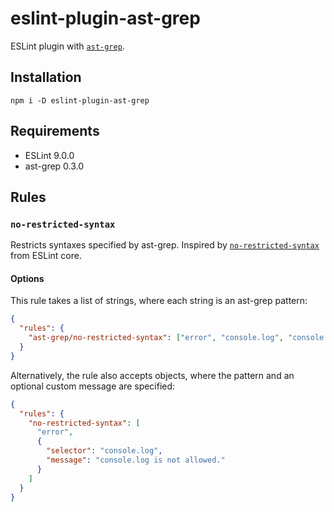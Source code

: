 # eslint-plugin-ast-grep

ESLint plugin with [`ast-grep`](https://ast-grep.github.io/).

## Installation

```
npm i -D eslint-plugin-ast-grep
```

## Requirements

- ESLint 9.0.0
- ast-grep 0.3.0

## Rules

### `no-restricted-syntax`

Restricts syntaxes specified by ast-grep. Inspired by [`no-restricted-syntax`](https://eslint.org/docs/latest/rules/no-restricted-syntax) from ESLint core.

#### Options

This rule takes a list of strings, where each string is an ast-grep pattern:

```json
{
  "rules": {
    "ast-grep/no-restricted-syntax": ["error", "console.log", "console.warn"]
  }
}
```

Alternatively, the rule also accepts objects, where the pattern and an optional custom message are specified:

```json
{
  "rules": {
    "no-restricted-syntax": [
      "error",
      {
        "selector": "console.log",
        "message": "console.log is not allowed."
      }
    ]
  }
}
```
